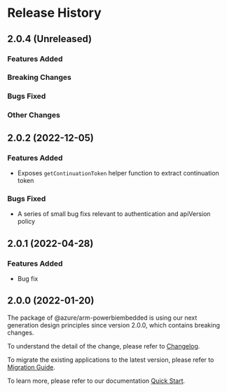 # Release History

## 2.0.4 (Unreleased)

### Features Added

### Breaking Changes

### Bugs Fixed

### Other Changes

## 2.0.2 (2022-12-05)

### Features Added

-  Exposes `getContinuationToken` helper function to extract continuation token

### Bugs Fixed

- A series of small bug fixs relevant to authentication and apiVersion policy

## 2.0.1 (2022-04-28)

### Features Added

  - Bug fix

## 2.0.0 (2022-01-20)

The package of @azure/arm-powerbiembedded is using our next generation design principles since version 2.0.0, which contains breaking changes.

To understand the detail of the change, please refer to [Changelog](https://aka.ms/js-track2-changelog).

To migrate the existing applications to the latest version, please refer to [Migration Guide](https://aka.ms/js-track2-migration-guide).

To learn more, please refer to our documentation [Quick Start](https://aka.ms/azsdk/js/mgmt/quickstart ).
